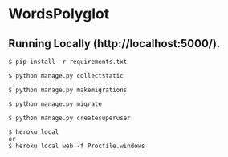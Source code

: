 # WordsPolyglot

## Running Locally (http://localhost:5000/).

```
$ pip install -r requirements.txt

$ python manage.py collectstatic

$ python manage.py makemigrations

$ python manage.py migrate

$ python manage.py createsuperuser

$ heroku local
or
$ heroku local web -f Procfile.windows
```
